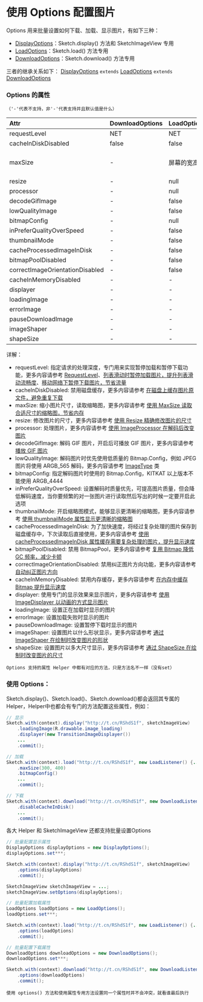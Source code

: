 # 使用 Options 配置图片

Options 用来批量设置如何下载、加载、显示图片，有如下三种：

* [DisplayOptions]：Sketch.display() 方法和 SketchImageView 专用
* [LoadOptions]：Sketch.load() 方法专用
* [DownloadOptions]：Sketch.download() 方法专用

三者的继承关系如下：
[DisplayOptions] `extends` [LoadOptions] `extends` [DownloadOptions]

### Options 的属性

`（'-'代表不支持，非'-'代表支持并且默认值是什么）`

|Attr|DownloadOptions|LoadOptions|DisplayOptions|
|:---|:---|:---|:---|
|requestLevel|NET|NET|NET|
|cacheInDiskDisabled|false|false|false|
|maxSize|-|屏幕的宽高|优先考虑 ImageView 的 layout_width 和 layout_height|
|resize|-|null|null|
|processor|-|null|null|
|decodeGifImage|-|false|false|
|lowQualityImage|-|false|false|
|bitmapConfig|-|null|null|
|inPreferQualityOverSpeed|-|false|false|
|thumbnailMode|-|false|false|
|cacheProcessedImageInDisk|-|false|false|
|bitmapPoolDisabled|-|false|false|
|correctImageOrientationDisabled|-|false|false|
|cacheInMemoryDisabled|-|-|false|
|displayer|-|-|DefaultImageDisplayer|
|loadingImage|-|-|null|
|errorImage|-|-|null|
|pauseDownloadImage|-|-|null|
|imageShaper|-|-|null|
|shapeSize|-|-|null|

详解：

* requestLevel: 指定请求的处理深度，专门用来实现暂停加载和暂停下载功能，更多内容请参考 [RequestLevel]、[列表滑动时暂停加载图片，提升列表滑动流畅度][pause_load]、[移动网络下暂停下载图片，节省流量][pause_download]
* cacheInDiskDisabled: 禁用磁盘缓存，更多内容请参考 [在磁盘上缓存图片原文件，避免重复下载][disk_cache]
* maxSize: 缩小图片尺寸，读取缩略图，更多内容请参考 [使用 MaxSize 读取合适尺寸的缩略图，节省内存][max_size]
* resize: 修改图片的尺寸，更多内容请参考 [使用 Resize 精确修改图片的尺寸][resize]
* processor: 处理图片，更多内容请参考 [使用 ImageProcessor 在解码后改变图片][image_processor]
* decodeGifImage: 解码 GIF 图片，开启后可播放 GIF 图片，更多内容请参考 [播放 GIF 图片][play_gif_image]
* lowQualityImage: 解码图片时优先使用低质量的 Bitmap.Config，例如 JPEG 图片将使用 ARGB_565 解码，更多内容请参考 [ImageType] 类
* bitmapConfig: 指定解码图片时使用的 Bitmap.Config，KITKAT 以上版本不能使用 ARGB_4444
* inPreferQualityOverSpeed: 设置解码时质量优先，可提高图片质量，但会降低解码速度，当你要频繁的对一张图片进行读取然后写出的时候一定要开启此选项
* thumbnailMode: 开启缩略图模式，能够显示更清晰的缩略图，更多内容请参考 [使用 thumbnailMode 属性显示更清晰的缩略图][thumbnail_mode]
* cacheProcessedImageInDisk: 为了加快速度，将经过复杂处理的图片保存到磁盘缓存中，下次读取后直接使用，更多内容请参考 [使用 cacheProcessedImageInDisk 属性缓存需要复杂处理的图片，提升显示速度][cache_processed_image_in_disk]
* bitmapPoolDisabled: 禁用 BitmapPool，更多内容请参考 [复用 Bitmap 降低 GC 频率，减少卡顿][bitmap_pool]
* correctImageOrientationDisabled: 禁用纠正图片方向功能，更多内容请参考 [自动纠正图片方向][correct_image_orientation]
* cacheInMemoryDisabled: 禁用内存缓存，更多内容请参考 [在内存中缓存 Bitmap 提升显示速度][memory_cache]
* displayer: 使用专门的显示效果来显示图片，更多内容请参考 [使用 ImageDisplayer 以动画的方式显示图片][image_displayer]
* loadingImage: 设置正在加载时显示的图片
* errorImage: 设置加载失败时显示的图片
* pauseDownloadImage: 设置暂停下载时显示的图片
* imageShaper: 设置图片以什么形状显示，更多内容请参考 [通过 ImageShaper 在绘制时改变图片的形状][imag_shaper]
* shapeSize: 设置图片以多大尺寸显示，更多内容请参考 [通过 ShapeSize 在绘制时改变图片的尺寸][shape_size]

`Options 支持的属性 Helper 中都有对应的方法，只是方法名不一样（没有set）`

### 使用 Options：

Sketch.display()、Sketch.load()、Sketch.download()都会返回其专属的Helper，Helper中也都会有专门的方法配置这些属性，例如：

```java
// 显示
Sketch.with(context).display("http://t.cn/RShdS1f", sketchImageView)
	.loadingImage(R.drawable.image_loading)
	.displayer(new TransitionImageDisplayer())
	...
	.commit();

// 加载
Sketch.with(context).load("http://t.cn/RShdS1f", new LoadListener() {...})
	.maxSize(300, 400)
	.bitmapConfig()
	...
	.commit();

// 下载
Sketch.with(context).download("http://t.cn/RShdS1f", new DownloadListener(){...})
	.disableCacheInDisk()
	...
	.commit();
```

各大 Helper 和 SketchImageView 还都支持批量设置Options

```java
// 批量配置显示属性
DisplayOptions displayOptions = new DisplayOptions();
displayOptions.set***;

Sketch.with(context).display("http://t.cn/RShdS1f", sketchImageView)
	.options(displayOptions)
	.commit();

SketchImageView sketchImageView = ...;
sketchImageView.setOptions(displayOptions);

// 批量配置加载属性
LoadOptions loadOptions = new LoadOptions();
loadOptions.set***;

Sketch.with(context).load("http://t.cn/RShdS1f", new LoadListener() {...})
	.options(loadOptions)
	.commit();

// 批量配置下载属性
DownloadOptions downloadOptions = new DownloadOptions();
downloadOptions.set***;

Sketch.with(context).download("http://t.cn/RShdS1f", new DownloadListener(){...})
	.options(downloadOptions)
	.commit();
```

``使用 options() 方法和使用属性专用方法设置同一个属性时并不会冲突，就看谁最后执行``

[RequestLevel]: ../../sketch/src/main/java/com/xiaopan/sketch/request/RequestLevel.java
[load_android_download]: load_android_download.md
[disk_cache]: disk_cache.md
[memory_cache]: memory_cache.md
[thumbnail_mode]: thumbnail_mode.md
[ImageType]: ../../sketch/src/main/java/com/xiaopan/sketch/decode/ImageType.java
[max_size]: max_size.md
[resize]: resize.md
[image_processor]: image_processor.md
[play_gif_image]: play_gif_image.md
[cache_processed_image_in_disk]: cache_processed_image_in_disk.md.md
[bitmap_pool]: bitmap_pool.md
[correct_image_orientation]: correct_image_orientation.md.md
[image_displayer]: image_displayer.md
[imag_shaper]: imag_shaper.md
[shape_size]: shape_size.md
[pause_load]: pause_load.md
[pause_download]: pause_download.md
[DownloadOptions]: ../../sketch/src/main/java/me/xiaopan/sketch/request/DownloadOptions.java
[LoadOptions]: ../../sketch/src/main/java/me/xiaopan/sketch/request/LoadOptions.java
[DisplayOptions]: ../../sketch/src/main/java/me/xiaopan/sketch/request/DisplayOptions.java

